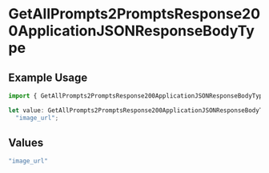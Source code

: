 # GetAllPrompts2PromptsResponse200ApplicationJSONResponseBodyType

## Example Usage

```typescript
import { GetAllPrompts2PromptsResponse200ApplicationJSONResponseBodyType } from "@orq-ai/node/models/operations";

let value: GetAllPrompts2PromptsResponse200ApplicationJSONResponseBodyType =
  "image_url";
```

## Values

```typescript
"image_url"
```